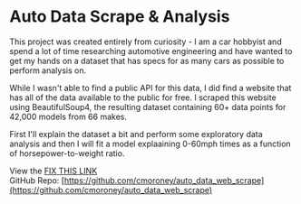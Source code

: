 # Auto Data Scrape & Analysis
This project was created entirely from curiosity - I am a car hobbyist and spend a lot of time researching automotive 
engineering and have wanted to get my hands on a dataset that has specs for as many cars as possible to perform analysis on.

While I wasn't able to find a public API for this data, I did find a website that has all of the data available to the 
public for free. I scraped this website using BeautifulSoup4, the resulting dataset containing 60+ data points for 42,000
models from 66 makes.

First I'll explain the dataset a bit and perform some exploratory data analysis and then I will fit a model explaaining 0-60mph
times as a function of horsepower-to-weight ratio.

View the [FIX THIS LINK](https://cmoroney.github.io/bayesian-mixed-models/main.html)   
GitHub Repo: [https://github.com/cmoroney/auto_data_web_scrape](https://github.com/cmoroney/auto_data_web_scrape)

